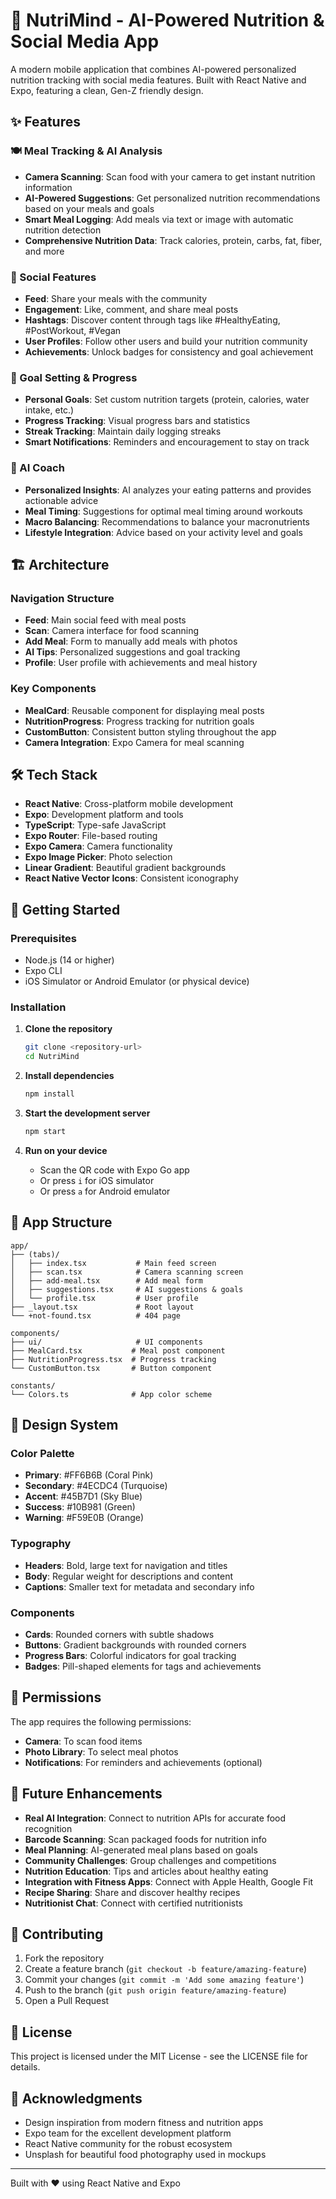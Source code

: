 # 🥗 NutriMind - AI-Powered Nutrition & Social Media App

A modern mobile application that combines AI-powered personalized nutrition tracking with social media features. Built with React Native and Expo, featuring a clean, Gen-Z friendly design.

## ✨ Features

### 🍽️ Meal Tracking & AI Analysis
- **Camera Scanning**: Scan food with your camera to get instant nutrition information
- **AI-Powered Suggestions**: Get personalized nutrition recommendations based on your meals and goals
- **Smart Meal Logging**: Add meals via text or image with automatic nutrition detection
- **Comprehensive Nutrition Data**: Track calories, protein, carbs, fat, fiber, and more

### 📱 Social Features
- **Feed**: Share your meals with the community
- **Engagement**: Like, comment, and share meal posts
- **Hashtags**: Discover content through tags like #HealthyEating, #PostWorkout, #Vegan
- **User Profiles**: Follow other users and build your nutrition community
- **Achievements**: Unlock badges for consistency and goal achievement

### 🎯 Goal Setting & Progress
- **Personal Goals**: Set custom nutrition targets (protein, calories, water intake, etc.)
- **Progress Tracking**: Visual progress bars and statistics
- **Streak Tracking**: Maintain daily logging streaks
- **Smart Notifications**: Reminders and encouragement to stay on track

### 🤖 AI Coach
- **Personalized Insights**: AI analyzes your eating patterns and provides actionable advice
- **Meal Timing**: Suggestions for optimal meal timing around workouts
- **Macro Balancing**: Recommendations to balance your macronutrients
- **Lifestyle Integration**: Advice based on your activity level and goals

## 🏗️ Architecture

### Navigation Structure
- **Feed**: Main social feed with meal posts
- **Scan**: Camera interface for food scanning
- **Add Meal**: Form to manually add meals with photos
- **AI Tips**: Personalized suggestions and goal tracking
- **Profile**: User profile with achievements and meal history

### Key Components
- **MealCard**: Reusable component for displaying meal posts
- **NutritionProgress**: Progress tracking for nutrition goals
- **CustomButton**: Consistent button styling throughout the app
- **Camera Integration**: Expo Camera for meal scanning

## 🛠️ Tech Stack

- **React Native**: Cross-platform mobile development
- **Expo**: Development platform and tools
- **TypeScript**: Type-safe JavaScript
- **Expo Router**: File-based routing
- **Expo Camera**: Camera functionality
- **Expo Image Picker**: Photo selection
- **Linear Gradient**: Beautiful gradient backgrounds
- **React Native Vector Icons**: Consistent iconography

## 🚀 Getting Started

### Prerequisites
- Node.js (14 or higher)
- Expo CLI
- iOS Simulator or Android Emulator (or physical device)

### Installation

1. **Clone the repository**
   ```bash
   git clone <repository-url>
   cd NutriMind
   ```

2. **Install dependencies**
   ```bash
   npm install
   ```

3. **Start the development server**
   ```bash
   npm start
   ```

4. **Run on your device**
   - Scan the QR code with Expo Go app
   - Or press `i` for iOS simulator
   - Or press `a` for Android emulator

## 📱 App Structure

```
app/
├── (tabs)/
│   ├── index.tsx           # Main feed screen
│   ├── scan.tsx            # Camera scanning screen
│   ├── add-meal.tsx        # Add meal form
│   ├── suggestions.tsx     # AI suggestions & goals
│   └── profile.tsx         # User profile
├── _layout.tsx             # Root layout
└── +not-found.tsx          # 404 page

components/
├── ui/                     # UI components
├── MealCard.tsx           # Meal post component
├── NutritionProgress.tsx  # Progress tracking
└── CustomButton.tsx       # Button component

constants/
└── Colors.ts              # App color scheme
```

## 🎨 Design System

### Color Palette
- **Primary**: #FF6B6B (Coral Pink)
- **Secondary**: #4ECDC4 (Turquoise)
- **Accent**: #45B7D1 (Sky Blue)
- **Success**: #10B981 (Green)
- **Warning**: #F59E0B (Orange)

### Typography
- **Headers**: Bold, large text for navigation and titles
- **Body**: Regular weight for descriptions and content
- **Captions**: Smaller text for metadata and secondary info

### Components
- **Cards**: Rounded corners with subtle shadows
- **Buttons**: Gradient backgrounds with rounded corners
- **Progress Bars**: Colorful indicators for goal tracking
- **Badges**: Pill-shaped elements for tags and achievements

## 🔐 Permissions

The app requires the following permissions:
- **Camera**: To scan food items
- **Photo Library**: To select meal photos
- **Notifications**: For reminders and achievements (optional)

## 🚧 Future Enhancements

- **Real AI Integration**: Connect to nutrition APIs for accurate food recognition
- **Barcode Scanning**: Scan packaged foods for nutrition info
- **Meal Planning**: AI-generated meal plans based on goals
- **Community Challenges**: Group challenges and competitions
- **Nutrition Education**: Tips and articles about healthy eating
- **Integration with Fitness Apps**: Connect with Apple Health, Google Fit
- **Recipe Sharing**: Share and discover healthy recipes
- **Nutritionist Chat**: Connect with certified nutritionists

## 🤝 Contributing

1. Fork the repository
2. Create a feature branch (`git checkout -b feature/amazing-feature`)
3. Commit your changes (`git commit -m 'Add some amazing feature'`)
4. Push to the branch (`git push origin feature/amazing-feature`)
5. Open a Pull Request

## 📄 License

This project is licensed under the MIT License - see the LICENSE file for details.

## 🙏 Acknowledgments

- Design inspiration from modern fitness and nutrition apps
- Expo team for the excellent development platform
- React Native community for the robust ecosystem
- Unsplash for beautiful food photography used in mockups

---

Built with ❤️ using React Native and Expo
